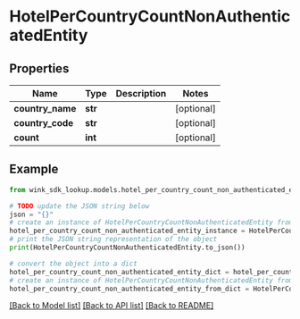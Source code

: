 # HotelPerCountryCountNonAuthenticatedEntity


## Properties

Name | Type | Description | Notes
------------ | ------------- | ------------- | -------------
**country_name** | **str** |  | [optional] 
**country_code** | **str** |  | [optional] 
**count** | **int** |  | [optional] 

## Example

```python
from wink_sdk_lookup.models.hotel_per_country_count_non_authenticated_entity import HotelPerCountryCountNonAuthenticatedEntity

# TODO update the JSON string below
json = "{}"
# create an instance of HotelPerCountryCountNonAuthenticatedEntity from a JSON string
hotel_per_country_count_non_authenticated_entity_instance = HotelPerCountryCountNonAuthenticatedEntity.from_json(json)
# print the JSON string representation of the object
print(HotelPerCountryCountNonAuthenticatedEntity.to_json())

# convert the object into a dict
hotel_per_country_count_non_authenticated_entity_dict = hotel_per_country_count_non_authenticated_entity_instance.to_dict()
# create an instance of HotelPerCountryCountNonAuthenticatedEntity from a dict
hotel_per_country_count_non_authenticated_entity_from_dict = HotelPerCountryCountNonAuthenticatedEntity.from_dict(hotel_per_country_count_non_authenticated_entity_dict)
```
[[Back to Model list]](../README.md#documentation-for-models) [[Back to API list]](../README.md#documentation-for-api-endpoints) [[Back to README]](../README.md)


